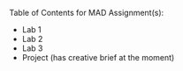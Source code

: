 Table of Contents for MAD Assignment(s):

* Lab 1
* Lab 2
* Lab 3
* Project (has creative brief at the moment)
